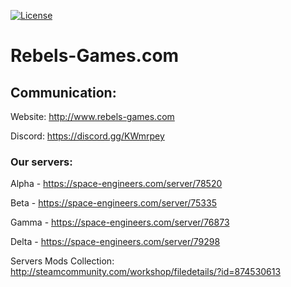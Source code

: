 [![License](https://i.creativecommons.org/l/by-nc-sa/4.0/88x31.png)](https://creativecommons.org/licenses/by-nc-sa/4.0/ "License CC 4.0 BY-NC-SA")
# Rebels-Games.com

## Communication:

Website: http://www.rebels-games.com

Discord: https://discord.gg/KWmrpey

### Our servers: 

Alpha - https://space-engineers.com/server/78520

Beta  - https://space-engineers.com/server/75335

Gamma - https://space-engineers.com/server/76873

Delta - https://space-engineers.com/server/79298

Servers Mods Collection: http://steamcommunity.com/workshop/filedetails/?id=874530613